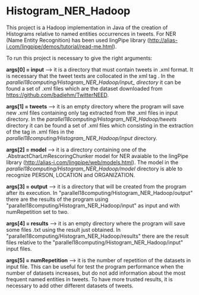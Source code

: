 # Histogram_NER_Hadoop

This project is a Hadoop implementation in Java of the creation of Histograms relative to named entities occurrences in tweets. For NER (Name Entity Recognition) has been used lingPipe library (http://alias-i.com/lingpipe/demos/tutorial/read-me.html).

To run this project is necessary to give the right arguments:

**args[0] = input** --> it is a directory that must contain tweets in .xml format. It is necessary that the tweet texts are collocated in the xml tag <TweetText>. In the *parallel18computing/Histogram_NER_Hadoop/input_ directory* it can be found a set of .xml files which are the dataset downloaded from https://github.com/badiehm/TwitterNEED.

**args[1] = tweets** --> it is an empty directory where the program will save new .xml files containing only <TweetText> tag extracted from  the .xml files in input directory. In the _parallel18computing/Histogram_NER_Hadoop/tweets_ directory it can be found a set of .xml files which consisting in the extraction of the <TweetText> tag in .xml files in the *parallel18computing/Histogram_NER_Hadoop/input* directory.

**args[2] = model** --> it is a directory containing one of the .AbstractCharLmRescoringChunker model for NER avaiable to the lingPipe      library (http://alias-i.com/lingpipe/web/models.html). The model in the _parallel18computing/Histogram_NER_Hadoop/model_ directory is able to recognize PERSON, LOCATION and ORGANIZATION.

**args[3] = output** --> it is a directory that will be created from the program after its execution. In "parallel18computing/Histogram_NER_Hadoop/output" there are the results of the program using "parallel18computing/Histogram_NER_Hadoop/input" as input and with numRepetition set to two.

**args[4] = results** --> it is an empty directory where the program will save some files .txt using the result just obtained. In "parallel18computing/Histogram_NER_Hadoop/results" there are the result files relative to the "parallel18computing/Histogram_NER_Hadoop/input" input files. 

**args[5] = numRepetition** --> it is the number of repetition of the datasets in input file. This can be useful for test the program performance when the number of datasets increases, but do not add information about the most frequent named entities in tweets. To have more trusted results, it is necessary to add other different datasets of tweets.
